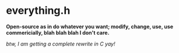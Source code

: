 # everything.h

**Open-source as in do whatever you want; modify, change, use, use commericially, blah blah blah I don't care.**

_btw, I am getting a complete rewrite in C yay!_
